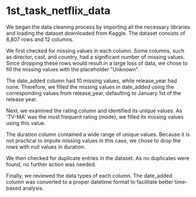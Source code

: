 # 1st_task_netflix_data
We began the data cleaning process by importing all the necessary libraries and loading the dataset downloaded from Kaggle. The dataset consists of 8,807 rows and 12 columns.

We first checked for missing values in each column. Some columns, such as director, cast, and country, had a significant number of missing values. Since dropping these rows would result in a large loss of data, we chose to fill the missing values with the placeholder "Unknown".

The date_added column had 10 missing values, while release_year had none. Therefore, we filled the missing values in date_added using the corresponding values from release_year, defaulting to January 1st of the release year.

Next, we examined the rating column and identified its unique values. As 'TV-MA' was the most frequent rating (mode), we filled its missing values using this value.

The duration column contained a wide range of unique values. Because it is not practical to impute missing values in this case, we chose to drop the rows with null values in duration.

We then checked for duplicate entries in the dataset. As no duplicates were found, no further action was needed.

Finally, we reviewed the data types of each column. The date_added column was converted to a proper datetime format to facilitate better time-based analysis.

